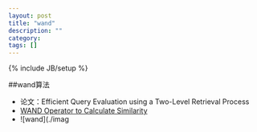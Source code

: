 ```yaml
---
layout: post
title: "wand"
description: ""
category: 
tags: []
---
```

{% include JB/setup %}

##wand算法

- 论文：Efficient Query Evaluation using a Two-Level Retrieval Process- [WAND Operator to Calculate Similarity](http://yangpengg.github.io/blog/2012/12/29/wand-operator-to-calculate-similarity/)
- ![wand](./imag